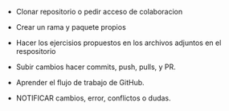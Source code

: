- Clonar repositorio o pedir acceso de colaboracion
  
- Crear un rama y paquete propios
  
- Hacer los ejercisios propuestos en los archivos adjuntos en el respositorio
  
- Subir cambios hacer commits, push, pulls, y PR.
  
- Aprender el flujo de trabajo de GitHub.
  
- NOTIFICAR cambios, error, conflictos o dudas.
